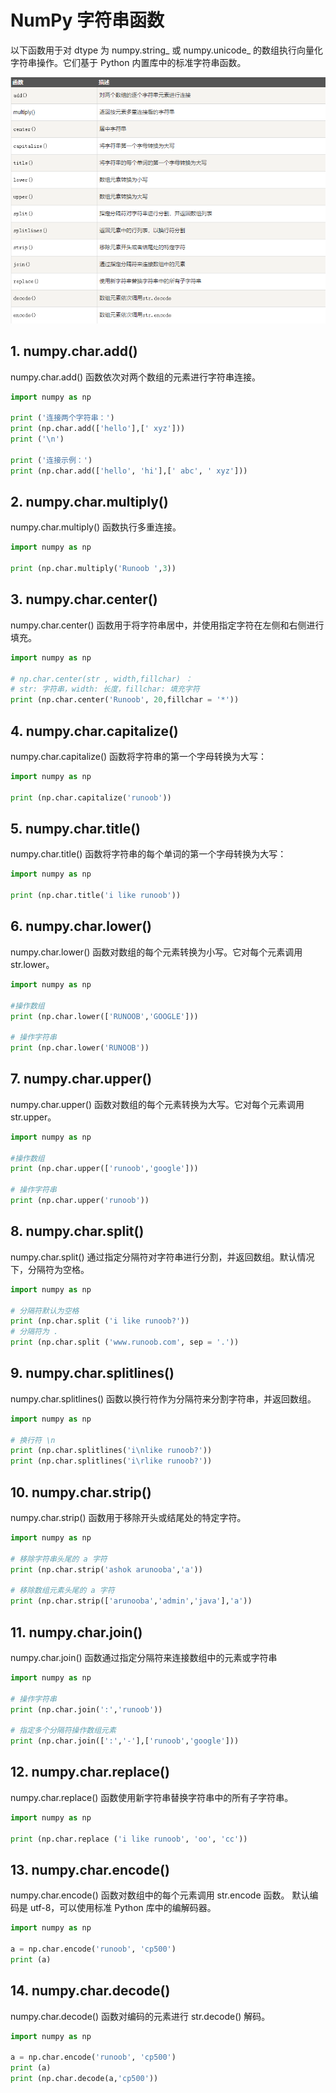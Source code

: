 # NumPy 字符串函数

以下函数用于对 dtype 为 numpy.string_ 或 numpy.unicode_ 的数组执行向量化字符串操作。它们基于 Python 内置库中的标准字符串函数。

![](img/NumPy%20字符串函数.png)

## 1. numpy.char.add()
numpy.char.add() 函数依次对两个数组的元素进行字符串连接。
```python
import numpy as np 
 
print ('连接两个字符串：')
print (np.char.add(['hello'],[' xyz']))
print ('\n')
 
print ('连接示例：')
print (np.char.add(['hello', 'hi'],[' abc', ' xyz']))
```

## 2. numpy.char.multiply()
numpy.char.multiply() 函数执行多重连接。
```python
import numpy as np 
 
print (np.char.multiply('Runoob ',3))
```

## 3. numpy.char.center()
numpy.char.center() 函数用于将字符串居中，并使用指定字符在左侧和右侧进行填充。
```python
import numpy as np 
 
# np.char.center(str , width,fillchar) ：
# str: 字符串，width: 长度，fillchar: 填充字符
print (np.char.center('Runoob', 20,fillchar = '*'))
```

## 4. numpy.char.capitalize()
numpy.char.capitalize() 函数将字符串的第一个字母转换为大写：
```python
import numpy as np 
 
print (np.char.capitalize('runoob'))
```

## 5. numpy.char.title()
numpy.char.title() 函数将字符串的每个单词的第一个字母转换为大写：
```python
import numpy as np
 
print (np.char.title('i like runoob'))
```

## 6. numpy.char.lower()
numpy.char.lower() 函数对数组的每个元素转换为小写。它对每个元素调用 str.lower。
```python
import numpy as np 
 
#操作数组
print (np.char.lower(['RUNOOB','GOOGLE']))
 
# 操作字符串
print (np.char.lower('RUNOOB'))
```

## 7. numpy.char.upper()
numpy.char.upper() 函数对数组的每个元素转换为大写。它对每个元素调用 str.upper。
```python
import numpy as np 
 
#操作数组
print (np.char.upper(['runoob','google']))
 
# 操作字符串
print (np.char.upper('runoob'))
```

## 8. numpy.char.split()
numpy.char.split() 通过指定分隔符对字符串进行分割，并返回数组。默认情况下，分隔符为空格。
```python
import numpy as np 
 
# 分隔符默认为空格
print (np.char.split ('i like runoob?'))
# 分隔符为 .
print (np.char.split ('www.runoob.com', sep = '.'))
```

## 9. numpy.char.splitlines()
numpy.char.splitlines() 函数以换行符作为分隔符来分割字符串，并返回数组。
```python
import numpy as np 
 
# 换行符 \n
print (np.char.splitlines('i\nlike runoob?')) 
print (np.char.splitlines('i\rlike runoob?'))
```

## 10. numpy.char.strip()
numpy.char.strip() 函数用于移除开头或结尾处的特定字符。
```python
import numpy as np 
 
# 移除字符串头尾的 a 字符
print (np.char.strip('ashok arunooba','a'))
 
# 移除数组元素头尾的 a 字符
print (np.char.strip(['arunooba','admin','java'],'a'))
```

## 11. numpy.char.join()
numpy.char.join() 函数通过指定分隔符来连接数组中的元素或字符串
```python
import numpy as np 
 
# 操作字符串
print (np.char.join(':','runoob'))
 
# 指定多个分隔符操作数组元素
print (np.char.join([':','-'],['runoob','google']))
```

## 12. numpy.char.replace()
numpy.char.replace() 函数使用新字符串替换字符串中的所有子字符串。
```python
import numpy as np 
 
print (np.char.replace ('i like runoob', 'oo', 'cc'))
```

## 13. numpy.char.encode()
numpy.char.encode() 函数对数组中的每个元素调用 str.encode 函数。 默认编码是 utf-8，可以使用标准 Python 库中的编解码器。
```python
import numpy as np 
 
a = np.char.encode('runoob', 'cp500') 
print (a)
```

## 14. numpy.char.decode()
numpy.char.decode() 函数对编码的元素进行 str.decode() 解码。
```python
import numpy as np 
 
a = np.char.encode('runoob', 'cp500') 
print (a)
print (np.char.decode(a,'cp500'))
```